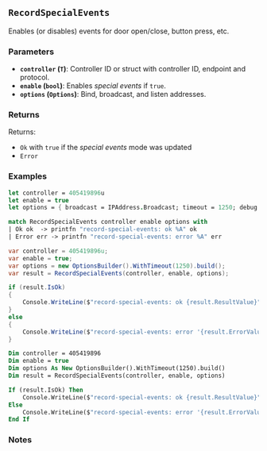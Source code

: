 ## `RecordSpecialEvents`

Enables (or disables) events for door open/close, button press, etc.

### Parameters
- **`controller` (`T`)**: Controller ID or struct with controller ID, endpoint and protocol.
- **`enable` (`bool`)**: Enables _special events_ if `true`.
- **`options` (`Options`)**: Bind, broadcast, and listen addresses.

### Returns
Returns:
- `Ok` with `true` if the _special events_ mode was updated
- `Error` 

### Examples

```fsharp
let controller = 405419896u
let enable = true
let options = { broadcast = IPAddress.Broadcast; timeout = 1250; debug = true }

match RecordSpecialEvents controller enable options with
| Ok ok  -> printfn "record-special-events: ok %A" ok
| Error err -> printfn "record-special-events: error %A" err
```

```csharp
var controller = 405419896u;
var enable = true;
var options = new OptionsBuilder().WithTimeout(1250).build();
var result = RecordSpecialEvents(controller, enable, options);

if (result.IsOk)
{
    Console.WriteLine($"record-special-events: ok {result.ResultValue}");
}
else
{
    Console.WriteLine($"record-special-events: error '{result.ErrorValue}'");
}
```

```vb
Dim controller = 405419896
Dim enable = true
Dim options As New OptionsBuilder().WithTimeout(1250).build()
Dim result = RecordSpecialEvents(controller, enable, options)

If (result.IsOk) Then
    Console.WriteLine($"record-special-events: ok {result.ResultValue}")
Else
    Console.WriteLine($"record-special-events: error '{result.ErrorValue}'")
End If
```

### Notes
